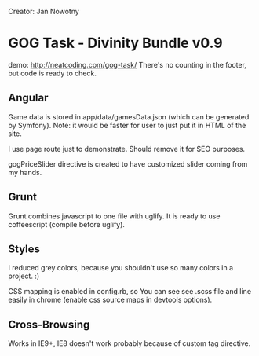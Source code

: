 Creator: Jan Nowotny

<h1>GOG Task - Divinity Bundle v0.9</h1>

demo: http://neatcoding.com/gog-task/
There's no counting in the footer, but code is ready to check.


<h2>Angular</h2>

Game data is stored in app/data/gamesData.json (which can be generated by Symfony).
Note: it would be faster for user to just put it in HTML of the site.

I use page route just to demonstrate. Should remove it for SEO purposes.

gogPriceSlider directive is created to have customized slider coming from my hands.


<h2>Grunt</h2>

Grunt combines javascript to one file with uglify.
It is ready to use coffeescript (compile before uglify).


<h2>Styles</h2>

I reduced grey colors, because you shouldn't use so many colors in a project. :)

CSS mapping is enabled in config.rb, so You can see see .scss file and line easily in chrome (enable css source maps in devtools options).


<h2>Cross-Browsing</h2>

Works in IE9+, IE8 doesn't work probably because of custom tag directive.
